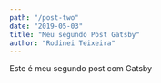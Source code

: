 ```yaml
---
path: "/post-two"
date: "2019-05-03"
title: "Meu segundo Post Gatsby"
author: "Rodinei Teixeira"
---
```


Este é meu segundo post com Gatsby
